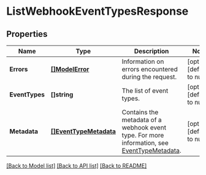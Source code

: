 # ListWebhookEventTypesResponse

## Properties

 Name           | Type                                            | Description                                                                                                             | Notes                        
----------------|-------------------------------------------------|-------------------------------------------------------------------------------------------------------------------------|------------------------------
 **Errors**     | [**[]ModelError**](Error.md)                    | Information on errors encountered during the request.                                                                   | [optional] [default to null] 
 **EventTypes** | **[]string**                                    | The list of event types.                                                                                                | [optional] [default to null] 
 **Metadata**   | [**[]EventTypeMetadata**](EventTypeMetadata.md) | Contains the metadata of a webhook event type. For more information, see [EventTypeMetadata](entity:EventTypeMetadata). | [optional] [default to null] 

[[Back to Model list]](../README.md#documentation-for-models) [[Back to API list]](../README.md#documentation-for-api-endpoints) [[Back to README]](../README.md)

